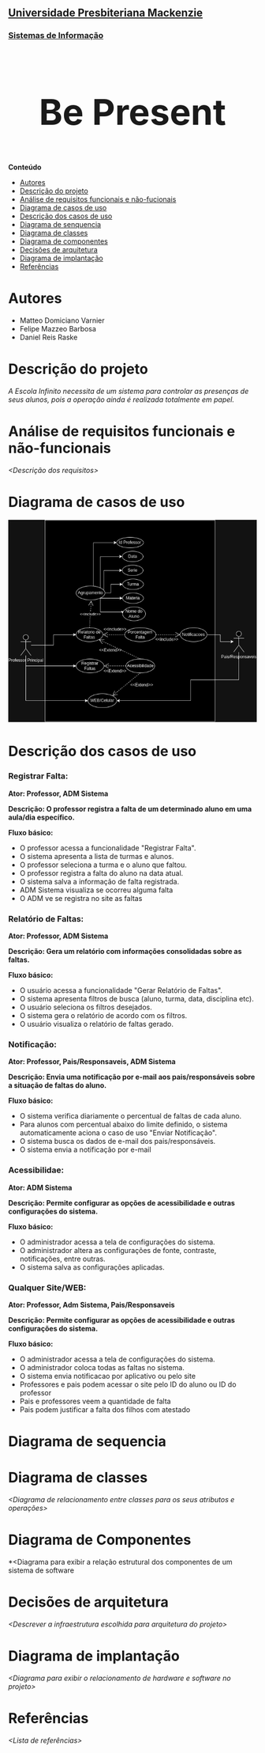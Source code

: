 <h2><a href= "https://www.mackenzie.br">Universidade Presbiteriana Mackenzie</a></h2>
<h3><a href= "https://www.mackenzie.br/graduacao/sao-paulo-higienopolis/sistemas-de-informacao">Sistemas de Informação</a></h3>


<font size="+12"><center>
## Be Present
</center></font>



**Conteúdo**

- [Autores](#nome-alunos)
- [Descrição do projeto](#introdução-do-projeto)
- [Análise de requisitos funcionais e não-fucionais](#descrição-dos-requisitos)
- [Diagrama de casos de uso](#diagrama-de-comportamento-atores)
- [Descrição dos casos de uso](#descrição-das-funcões)
- [Diagrama de senquencia](#diagrama-de-ordem-interações)
- [Diagrama de classes](#diagrama-orientado-objetos)
- [Diagrama de componentes](#diagrama-estrutura-componente)
- [Decisões de arquitetura](#decisões-de-arquitetura)
- [Diagrama de implantação](#diagrama-de-hardware-software)
- [Referências](#referências)


# Autores

* Matteo Domiciano Varnier
* Felipe Mazzeo Barbosa 
* Daniel Reis Raske



# Descrição do projeto

*A Escola Infinito necessita de um sistema para controlar as presenças de seus
alunos, pois a operação ainda é realizada totalmente em papel.*

# Análise de requisitos funcionais e não-funcionais
*&lt;Descrição dos requisitos&gt;*

# Diagrama de casos de uso

![alt](/assets/Caso_e_uso.png)

# Descrição dos casos de uso
### Registrar Falta:

**Ator: Professor, ADM Sistema**

**Descrição: O professor registra a falta de um determinado aluno em uma aula/dia específico.**

**Fluxo básico:**

- O professor acessa a funcionalidade "Registrar Falta".
- O sistema apresenta a lista de turmas e alunos.
- O professor seleciona a turma e o aluno que faltou.
- O professor registra a falta do aluno na data atual.
- O sistema salva a informação de falta registrada.
- ADM Sistema visualiza se ocorreu alguma falta 
- O ADM ve se registra no site as faltas

### Relatório de Faltas:

**Ator: Professor, ADM Sistema**

**Descrição: Gera um relatório com informações consolidadas sobre as faltas.**

**Fluxo básico:**
- O usuário acessa a funcionalidade "Gerar Relatório de Faltas".
- O sistema apresenta filtros de busca (aluno, turma, data, disciplina etc).
- O usuário seleciona os filtros desejados.
- O sistema gera o relatório de acordo com os filtros.
- O usuário visualiza o relatório de faltas gerado.

### Notificação:

**Ator: Professor, Pais/Responsaveis, ADM Sistema**

**Descrição: Envia uma notificação por e-mail aos pais/responsáveis sobre a situação de faltas do aluno.**

 **Fluxo básico:**
- O sistema verifica diariamente o percentual de faltas de cada aluno.
- Para alunos com percentual abaixo do limite definido, o sistema automaticamente aciona o caso de uso "Enviar Notificação".
- O sistema busca os dados de e-mail dos pais/responsáveis.
- O sistema envia a notificação por e-mail

### Acessibilidae:

**Ator: ADM Sistema**

**Descrição: Permite configurar as opções de acessibilidade e outras configurações do sistema.**

**Fluxo básico:**
- O administrador acessa a tela de configurações do sistema.
- O administrador altera as configurações de fonte, contraste, notificações, entre outras.
- O sistema salva as configurações aplicadas.

### Qualquer Site/WEB:

**Ator: Professor, Adm Sistema, Pais/Responsaveis**

**Descrição: Permite configurar as opções de acessibilidade e outras configurações do sistema.**

**Fluxo básico:**
- O administrador acessa a tela de configurações do sistema.
- O administrador coloca todas as faltas no sistema.
- O sistema envia notificacao por aplicativo ou pelo site
- Professores e pais podem acessar o site pelo ID do aluno ou ID do professor
- Pais e professores veem a quantidade de falta
- Pais podem justificar a falta dos filhos com atestado


# Diagrama de sequencia



# Diagrama de classes

*&lt;Diagrama de relacionamento entre classes para os seus atributos e operações&gt;*

# Diagrama de Componentes

*&lt;Diagrama para exibir a relação estrutural dos componentes de um sistema de software

# Decisões de arquitetura

*&lt;Descrever a infraestrutura escolhida para arquitetura do projeto&gt;*

# Diagrama de implantação

*&lt;Diagrama para exibir o relacionamento de hardware e software no projeto&gt;*

# Referências

*&lt;Lista de referências&gt;*
